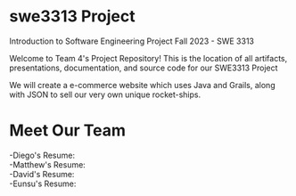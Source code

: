 # swe3313 Project
Introduction to Software Engineering Project Fall 2023 - SWE 3313

Welcome to Team 4's Project Repository! This is the location of all artifacts, presentations, documentation, and source code for our SWE3313 Project

We will create a e-commerce website which uses Java and Grails, along with JSON to sell our very own unique rocket-ships.

# Meet Our Team
-Diego's Resume: \
-Matthew's Resume: \
-David's Resume: \
-Eunsu's Resume: 
